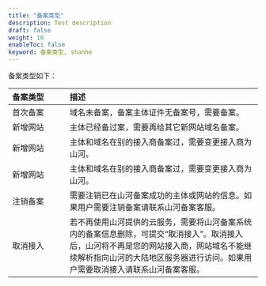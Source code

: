 ```yaml
---
title: "备案类型"
description: Test description
draft: false
weight: 10
enableToc: false
keyword: 备案类型, shanhe
---
```




备案类型如下：

| <div style="width:100px">备案类型</div>| 描述                   |
| :------- | :----------------------------------------------------- |
| 首次备案 | 域名未备案，备案主体证件无备案号，需要备案。                 |
| 新增网站 | 主体已经备过案，需要再给其它新网站域名备案。                 |
| 新增网站 | 主体和域名在别的接入商备案过，需要变更接入商为山河。         |
| 新增网站 | 主体和域名在别的接入商备案过，需要变更接入商为山河。         |
| 注销备案 | 需要注销已在山河备案成功的主体或网站的信息。如果用户需要注销备案请联系山河备案客服。 |
| 取消接入 | 若不再使用山河提供的云服务，需要将山河备案系统内的备案信息删除，可提交“取消接入”。取消接入后，山河将不再是您的网站接入商，网站域名不能继续解析指向山河的大陆地区服务器进行访问。如果用户需要取消接入请联系山河备案客服。 |

